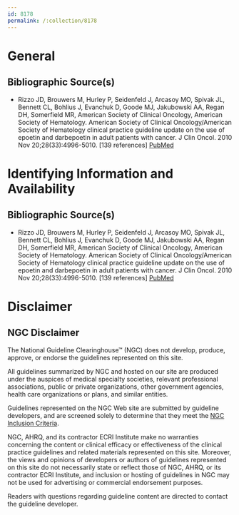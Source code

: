 ```yaml
---
id: 8178
permalink: /:collection/8178
---
```


# General

## Bibliographic Source(s)

- Rizzo JD, Brouwers M, Hurley P, Seidenfeld J, Arcasoy MO, Spivak JL, Bennett CL, Bohlius J, Evanchuk D, Goode MJ, Jakubowski AA, Regan DH, Somerfield MR, American Society of Clinical Oncology, American Society of Hematology. American Society of Clinical Oncology/American Society of Hematology clinical practice guideline update on the use of epoetin and darbepoetin in adult patients with cancer. J Clin Oncol. 2010 Nov 20;28(33):4996-5010. [139 references] [ PubMed ](http://www.ncbi.nlm.nih.gov/entrez/query.fcgi?cmd=Retrieve&db=pubmed&dopt=Abstract&list_uids=20975064)

# Identifying Information and Availability

## Bibliographic Source(s)

- Rizzo JD, Brouwers M, Hurley P, Seidenfeld J, Arcasoy MO, Spivak JL, Bennett CL, Bohlius J, Evanchuk D, Goode MJ, Jakubowski AA, Regan DH, Somerfield MR, American Society of Clinical Oncology, American Society of Hematology. American Society of Clinical Oncology/American Society of Hematology clinical practice guideline update on the use of epoetin and darbepoetin in adult patients with cancer. J Clin Oncol. 2010 Nov 20;28(33):4996-5010. [139 references] [ PubMed ](http://www.ncbi.nlm.nih.gov/entrez/query.fcgi?cmd=Retrieve&db=pubmed&dopt=Abstract&list_uids=20975064)

# Disclaimer

## NGC Disclaimer

The National Guideline Clearinghouse™ (NGC) does not develop, produce, approve, or endorse the guidelines represented on this site.

All guidelines summarized by NGC and hosted on our site are produced under the auspices of medical specialty societies, relevant professional associations, public or private organizations, other government agencies, health care organizations or plans, and similar entities.

Guidelines represented on the NGC Web site are submitted by guideline developers, and are screened solely to determine that they meet the [NGC Inclusion Criteria](/help-and-about/summaries/inclusion-criteria).

NGC, AHRQ, and its contractor ECRI Institute make no warranties concerning the content or clinical efficacy or effectiveness of the clinical practice guidelines and related materials represented on this site. Moreover, the views and opinions of developers or authors of guidelines represented on this site do not necessarily state or reflect those of NGC, AHRQ, or its contractor ECRI Institute, and inclusion or hosting of guidelines in NGC may not be used for advertising or commercial endorsement purposes.

Readers with questions regarding guideline content are directed to contact the guideline developer.

